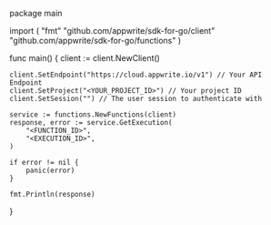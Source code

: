 package main

import (
    "fmt"
    "github.com/appwrite/sdk-for-go/client"
    "github.com/appwrite/sdk-for-go/functions"
)

func main() {
    client := client.NewClient()

    client.SetEndpoint("https://cloud.appwrite.io/v1") // Your API Endpoint
    client.SetProject("<YOUR_PROJECT_ID>") // Your project ID
    client.SetSession("") // The user session to authenticate with

    service := functions.NewFunctions(client)
    response, error := service.GetExecution(
        "<FUNCTION_ID>",
        "<EXECUTION_ID>",
    )

    if error != nil {
        panic(error)
    }

    fmt.Println(response)
}
